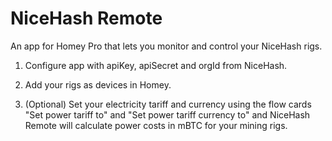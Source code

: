 # NiceHash Remote

An app for Homey Pro that lets you monitor and control your NiceHash rigs.

1. Configure app with apiKey, apiSecret and orgId from NiceHash.

2. Add your rigs as devices in Homey.

3. (Optional) Set your electricity tariff and currency using the flow cards "Set power tariff to" and "Set power tariff currency to" and NiceHash Remote will calculate power costs in mBTC for your mining rigs.
